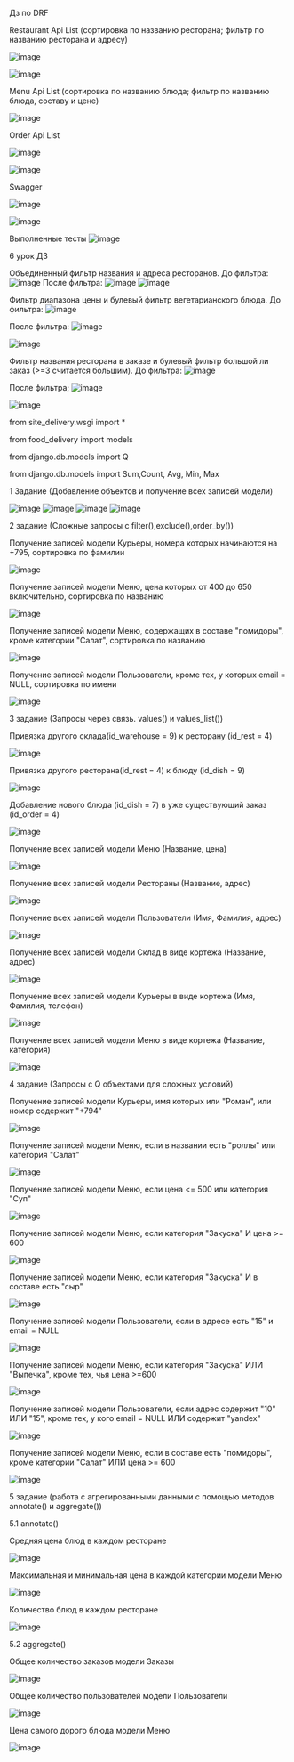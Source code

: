 Дз по DRF

Restaurant Api List (сортировка по названию ресторана; фильтр по названию ресторана и адресу)

![image](https://github.com/user-attachments/assets/cf2f597a-4837-4677-b7dd-5d012268e534)

![image](https://github.com/user-attachments/assets/3b0a881f-a536-4187-919a-8c05e71c2a46)

Menu Api List (сортировка по названию блюда; фильтр по названию блюда, составу и цене)

![image](https://github.com/user-attachments/assets/5ab5c55e-ccc6-4c32-bc09-377a16d698c1)

Order Api List

![image](https://github.com/user-attachments/assets/1ba6150f-7195-4dc1-9dfa-78908ad5a022)

![image](https://github.com/user-attachments/assets/25fc9f67-6044-4341-93c0-839b9dbb1903)

Swagger

![image](https://github.com/user-attachments/assets/8dc365db-dbc1-4713-b608-a607e386ccff)

![image](https://github.com/user-attachments/assets/aa9fa08d-a49b-49e6-b6e5-398561a08d47)




Выполненные тесты
![image](https://github.com/user-attachments/assets/1acf2b98-8d20-415d-b802-3c5b7e8056a5)








6 урок ДЗ

Объединенный фильтр названия и адреса ресторанов. 
До фильтра:
![image](https://github.com/user-attachments/assets/950056ad-70f8-4db3-9df1-d6a3c161a8d1)
После фильтра:
![image](https://github.com/user-attachments/assets/bd5bd83f-4b8e-402d-b156-244434c65c46)
![image](https://github.com/user-attachments/assets/d7ea9042-df33-47a7-b13e-719d6cbaffad)

Фильтр диапазона цены и булевый фильтр вегетарианского блюда. До фильтра:
![image](https://github.com/user-attachments/assets/1cdd4823-fb9e-4ceb-a170-7dc15d55511d)

После фильтра:
![image](https://github.com/user-attachments/assets/548fc5b2-b5d7-436a-9c05-dcffebe87a67)

![image](https://github.com/user-attachments/assets/d622ed21-4fa6-45ef-b4fd-1495f6f13e8f)

Фильтр названия ресторана в заказе и булевый фильтр большой ли заказ (>=3 считается большим). До фильтра:
![image](https://github.com/user-attachments/assets/501d55e1-2e02-4b2a-903c-31466b3979d0)

После фильтра;
![image](https://github.com/user-attachments/assets/2540b6a3-3b64-4f71-8e37-916e1c041495)

![image](https://github.com/user-attachments/assets/2f9fbc1f-c1f0-455d-ae06-8b0dcf88255c)























from site_delivery.wsgi import *

from food_delivery import models

from django.db.models import Q

from django.db.models import Sum,Count, Avg, Min, Max


1 Задание (Добавление объектов и получение всех записей модели)


![image](https://github.com/user-attachments/assets/c6d68d50-4761-4410-bbe5-351c64b64481)
![image](https://github.com/user-attachments/assets/c8cb84be-930b-4570-bf10-f701db3b878e)
![image](https://github.com/user-attachments/assets/bed9c3c2-971b-4faf-8136-86562db6a045)
![image](https://github.com/user-attachments/assets/051f2492-bc73-4c0f-bb41-14711c72e388)


2 задание (Сложные запросы с filter(),exclude(),order_by())

Получение записей модели Курьеры, номера которых начинаются на +795, сортировка по фамилии

![image](https://github.com/user-attachments/assets/cb552b39-e812-4a11-b4ad-3ea2f69d404e)

Получение записей модели Меню, цена которых от 400 до 650 включительно, сортировка по названию

![image](https://github.com/user-attachments/assets/770358fc-988c-4b5a-9182-51ceda529c77)

Получение записей модели Меню, содержащих в составе "помидоры", кроме категории "Салат", сортировка по названию

![image](https://github.com/user-attachments/assets/eb3cf146-0629-4d19-a939-55900fc8d64f)

Получение записей модели Пользователи, кроме тех, у которых email = NULL, сортировка по имени

![image](https://github.com/user-attachments/assets/b43c22fe-6488-4af2-988c-2e79502eae73)

3 задание (Запросы через связь. values() и values_list())


Привязка другого склада(id_warehouse = 9) к ресторану (id_rest = 4)

![image](https://github.com/user-attachments/assets/8d10cfd6-23b7-4cc0-b6ba-38ccbed329f1)

Привязка другого ресторана(id_rest = 4) к блюду (id_dish = 9)

![image](https://github.com/user-attachments/assets/afeb01be-2f2c-4721-b696-cab7edc4a228)

Добавление нового блюда (id_dish = 7) в уже существующий заказ (id_order = 4)

![image](https://github.com/user-attachments/assets/a39a6dd6-a5a1-4367-a9f7-809e71ee44ab)

Получение всех записей модели Меню (Название, цена)

![image](https://github.com/user-attachments/assets/04efbc3d-70cf-4069-98a8-205f9bf20d46)

Получение всех записей модели Рестораны (Название, адрес)

![image](https://github.com/user-attachments/assets/ba8006f1-b27b-439f-a260-5560447ad441)

Получение всех записей модели Пользователи (Имя, Фамилия, адрес)

![image](https://github.com/user-attachments/assets/c910de81-3c2c-4176-9b52-e506aa14b15f)

Получение всех записей модели Склад в виде кортежа (Название, адрес)

![image](https://github.com/user-attachments/assets/fee6a549-979d-4a9f-b58a-bfe62fd93b67)

Получение всех записей модели Курьеры в виде кортежа (Имя, Фамилия, телефон)

![image](https://github.com/user-attachments/assets/5335aaef-e8fa-4147-b60b-a3eb6f2ad4c0)

Получение всех записей модели Меню в виде кортежа (Название, категория)

![image](https://github.com/user-attachments/assets/ac634678-76ab-4646-8f62-cd36da864ff0)


4 задание (Запросы с Q объектами для сложных условий)

Получение записей модели Курьеры, имя которых или "Роман", или номер содержит "+794"

![image](https://github.com/user-attachments/assets/26051f49-eb5b-4d90-9a14-f62ad3b46b0b)

Получение записей модели Меню, если в названии есть "роллы" или категория "Салат"

![image](https://github.com/user-attachments/assets/dc29cefd-6fa6-45e7-83eb-6846a668189c)

Получение записей модели Меню, если цена <= 500 или категория "Суп"

![image](https://github.com/user-attachments/assets/cc777258-5f0e-4945-b515-7bb0f5367554)

Получение записей модели Меню, если категория "Закуска" И цена >= 600

![image](https://github.com/user-attachments/assets/93ec67ef-007d-4533-b243-523aab5e0e77)

Получение записей модели Меню, если категория "Закуска" И в составе есть "сыр"

![image](https://github.com/user-attachments/assets/c425ee4d-46a5-4f33-a775-5d1d95c35f21)

Получение записей модели Пользователи, если в адресе есть "15" и email = NULL

![image](https://github.com/user-attachments/assets/17409e1e-754f-4386-936f-bb8da51f4a5a)

Получение записей модели Меню, если категория "Закуска" ИЛИ "Выпечка", кроме тех, чья цена >=600

![image](https://github.com/user-attachments/assets/77b075c0-ccfa-469b-9fa9-f4658dae1d32)

Получение записей модели Пользователи, если адрес содержит "10" ИЛИ "15", кроме тех, у кого email = NULL ИЛИ содержит "yandex"

![image](https://github.com/user-attachments/assets/31daec22-4cc4-4820-bd81-fd6f2b217be1)

Получение записей модели Меню, если в составе есть "помидоры", кроме категории "Салат" ИЛИ цена >= 600

![image](https://github.com/user-attachments/assets/9ab1d62c-4c70-4f8c-8d22-e12ee472e14b)


5 задание (работа с агрегированными данными с помощью методов annotate() и aggregate())

5.1 annotate()

Средняя цена блюд в каждом ресторане

![image](https://github.com/user-attachments/assets/079d55be-3906-44d3-b5b2-fc5a1a64b50d)

Максимальная и минимальная цена в каждой категории модели Меню

![image](https://github.com/user-attachments/assets/bbc43db7-9e44-4606-96f9-87c4d38ce209)

Количество блюд в каждом ресторане

![image](https://github.com/user-attachments/assets/b954b404-d916-4865-b01c-e51f0a4b8c4a)

5.2 aggregate()

Общее количество заказов модели Заказы

![image](https://github.com/user-attachments/assets/8a671624-27a2-415d-be8c-85a91c64231c)

Общее количество пользователей модели Пользователи

![image](https://github.com/user-attachments/assets/9ded5bc7-2d76-4e03-8443-30de05da1803)

Цена самого дорого блюда модели Меню

![image](https://github.com/user-attachments/assets/10659602-f63a-45af-a3ea-3e9bee4cb1e9)














































